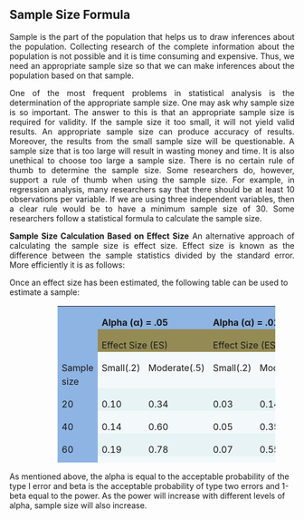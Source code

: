 Sample Size Formula
-
<p align="justify">
<!--div style="text-align: justify"-->
Sample is the part of the population that helps us to draw inferences about the population. Collecting research of the complete information about the population is not possible and it is time consuming and expensive. Thus, we need an appropriate sample size so that we can make inferences about the population based on that sample.
</p>

<p align="justify">
One of the most frequent problems in statistical analysis is the determination of the appropriate sample size. One may ask why sample size is so important. The answer to this is that an appropriate sample size is required for validity. If the sample size it too small, it will not yield valid results. An appropriate sample size can produce accuracy of results. Moreover, the results from the small sample size will be questionable. A sample size that is too large will result in wasting money and time. It is also unethical to choose too large a sample size. There is no certain rule of thumb to determine the sample size. Some researchers do, however, support a rule of thumb when using the sample size. For example, in regression analysis, many researchers say that there should be at least 10 observations per variable. If we are using three independent variables, then a clear rule would be to have a minimum sample size of 30. Some researchers follow a statistical formula to calculate the sample size.
</p>

<!--p align="justify">
Calculation of the Sample Size
Sample size based on confidence intervals: In calculating the sample size, we are interested in calculating the population parameter. Thus, we should determine the confidence intervals, so that all the values of the sample lie within that interval range.
</p-->

<p align="justify">
<b>Sample Size Calculation Based on Effect Size</b>
An alternative approach of calculating the sample size is effect size. Effect size is known as the difference between the sample statistics divided by the standard error. More efficiently it is as follows:
</p>

Once an effect size has been estimated, the following table can be used to estimate a sample:
<table class="MsoNormalTable" style="width: 385px; margin-left: 63.85pt; border-collapse: collapse; height: 276px;" border="0" cellspacing="0" cellpadding="0">
<tbody>
<tr style="height: 15.75pt;">
<td style="padding: 0in 5.4pt; background: #8db4e3 none repeat scroll 0% 0%; width: 78.95pt; height: 15.75pt;" valign="top" width="105"></td>
<td style="padding: 0in 5.4pt; background: #8db4e3 none repeat scroll 0% 0%; width: 131.1pt; height: 15.75pt;" colspan="2" valign="top" width="175">
<p class="MsoNormal" style="margin-bottom: 0.0001pt; line-height: 150%;"><strong><span style="font-size: 12pt; line-height: 150%;">Alpha (α) = .05 </span></strong></p>
</td>
<td style="padding: 0in 5.4pt; background: #8db4e3 none repeat scroll 0% 0%; width: 131pt; height: 15.75pt;" colspan="2" valign="top" width="175">
<p class="MsoNormal" style="margin-bottom: 0.0001pt; line-height: 150%;"><strong><span style="font-size: 12pt; line-height: 150%;">Alpha (α) = .01 </span></strong></p>
</td>
</tr>
<tr style="height: 16.5pt;">
<td style="padding: 0in 5.4pt; background: #8db4e3 none repeat scroll 0% 0%; width: 78.95pt; height: 16.5pt;" valign="top" width="105"></td>
<td style="padding: 0in 5.4pt; background: #948b54 none repeat scroll 0% 0%; width: 131.1pt; height: 16.5pt;" colspan="2" valign="top" width="175">
<p class="MsoNormal" style="margin-bottom: 0.0001pt; line-height: 150%;"><span style="font-size: 12pt; line-height: 150%;">Effect Size (ES)</span></p>
</td>
<td style="padding: 0in 5.4pt; background: #948b54 none repeat scroll 0% 0%; width: 131pt; height: 16.5pt;" colspan="2" valign="top" width="175">
<p class="MsoNormal" style="margin-bottom: 0.0001pt; line-height: 150%;"><span style="font-size: 12pt; line-height: 150%;">Effect Size (ES)</span></p>
</td>
</tr>
<tr style="height: 30.75pt;">
<td style="padding: 0in 5.4pt; background: #8db4e3 none repeat scroll 0% 0%; width: 78.95pt; height: 30.75pt;" valign="top" width="105">
<p class="MsoNormal" style="margin-bottom: 0.0001pt; line-height: 150%;"><span style="font-size: 12pt; line-height: 150%;">Sample size</span></p>
</td>
<td style="padding: 0in 5.4pt; background: #f3f9fa none repeat scroll 0% 0%; width: 54.55pt; height: 30.75pt;" valign="top" width="73">
<p class="MsoNormal" style="margin-bottom: 0.0001pt; line-height: 150%;"><span style="font-size: 12pt; line-height: 150%;">Small(.2)</span></p>
</td>
<td style="padding: 0in 5.4pt; background: #f3f9fa none repeat scroll 0% 0%; width: 76.55pt; height: 30.75pt;" valign="top" width="102">
<p class="MsoNormal" style="margin-bottom: 0.0001pt; line-height: 150%;"><span style="font-size: 12pt; line-height: 150%;">Moderate(.5)</span></p>
</td>
<td style="padding: 0in 5.4pt; background: #f3f9fa none repeat scroll 0% 0%; width: 60.45pt; height: 30.75pt;" valign="top" width="81">
<p class="MsoNormal" style="margin-bottom: 0.0001pt; line-height: 150%;"><span style="font-size: 12pt; line-height: 150%;">Small(.2)</span></p>
</td>
<td style="padding: 0in 5.4pt; background: #f3f9fa none repeat scroll 0% 0%; width: 70.55pt; height: 30.75pt;" valign="top" width="94">
<p class="MsoNormal" style="margin-bottom: 0.0001pt; line-height: 150%;"><span style="font-size: 12pt; line-height: 150%;">Moderate(.5)</span></p>
</td>
</tr>
<tr style="height: 15.75pt;">
<td style="padding: 0in 5.4pt; background: #8db4e3 none repeat scroll 0% 0%; width: 78.95pt; height: 15.75pt;" valign="top" width="105">
<p class="MsoNormal" style="margin-bottom: 0.0001pt; line-height: 150%;"><span style="font-size: 12pt; line-height: 150%;">20</span></p>
</td>
<td style="padding: 0in 5.4pt; background: #e7f3f4 none repeat scroll 0% 0%; width: 54.55pt; height: 15.75pt;" valign="top" width="73">
<p class="MsoNormal" style="margin-bottom: 0.0001pt; line-height: 150%;"><span style="font-size: 12pt; line-height: 150%;">0.10</span></p>
</td>
<td style="padding: 0in 5.4pt; background: #e7f3f4 none repeat scroll 0% 0%; width: 76.55pt; height: 15.75pt;" valign="top" width="102">
<p class="MsoNormal" style="margin-bottom: 0.0001pt; line-height: 150%;"><span style="font-size: 12pt; line-height: 150%;">0.34</span></p>
</td>
<td style="padding: 0in 5.4pt; background: #e7f3f4 none repeat scroll 0% 0%; width: 60.45pt; height: 15.75pt;" valign="top" width="81">
<p class="MsoNormal" style="margin-bottom: 0.0001pt; line-height: 150%;"><span style="font-size: 12pt; line-height: 150%;">0.03</span></p>
</td>
<td style="padding: 0in 5.4pt; background: #e7f3f4 none repeat scroll 0% 0%; width: 70.55pt; height: 15.75pt;" valign="top" width="94">
<p class="MsoNormal" style="margin-bottom: 0.0001pt; line-height: 150%;"><span style="font-size: 12pt; line-height: 150%;">0.14</span></p>
</td>
</tr>
<tr style="height: 15.75pt;">
<td style="padding: 0in 5.4pt; background: #8db4e3 none repeat scroll 0% 0%; width: 78.95pt; height: 15.75pt;" valign="top" width="105">
<p class="MsoNormal" style="margin-bottom: 0.0001pt; line-height: 150%;"><span style="font-size: 12pt; line-height: 150%;">40</span></p>
</td>
<td style="padding: 0in 5.4pt; background: #f3f9fa none repeat scroll 0% 0%; width: 54.55pt; height: 15.75pt;" valign="top" width="73">
<p class="MsoNormal" style="margin-bottom: 0.0001pt; line-height: 150%;"><span style="font-size: 12pt; line-height: 150%;">0.14</span></p>
</td>
<td style="padding: 0in 5.4pt; background: #f3f9fa none repeat scroll 0% 0%; width: 76.55pt; height: 15.75pt;" valign="top" width="102">
<p class="MsoNormal" style="margin-bottom: 0.0001pt; line-height: 150%;"><span style="font-size: 12pt; line-height: 150%;">0.60</span></p>
</td>
<td style="padding: 0in 5.4pt; background: #f3f9fa none repeat scroll 0% 0%; width: 60.45pt; height: 15.75pt;" valign="top" width="81">
<p class="MsoNormal" style="margin-bottom: 0.0001pt; line-height: 150%;"><span style="font-size: 12pt; line-height: 150%;">0.05</span></p>
</td>
<td style="padding: 0in 5.4pt; background: #f3f9fa none repeat scroll 0% 0%; width: 70.55pt; height: 15.75pt;" valign="top" width="94">
<p class="MsoNormal" style="margin-bottom: 0.0001pt; line-height: 150%;"><span style="font-size: 12pt; line-height: 150%;">0.35</span></p>
</td>
</tr>
<tr style="height: 15.75pt;">
<td style="padding: 0in 5.4pt; background: #8db4e3 none repeat scroll 0% 0%; width: 78.95pt; height: 15.75pt;" valign="top" width="105">
<p class="MsoNormal" style="margin-bottom: 0.0001pt; line-height: 150%;"><span style="font-size: 12pt; line-height: 150%;">60</span></p>
</td>
<td style="padding: 0in 5.4pt; background: #e7f3f4 none repeat scroll 0% 0%; width: 54.55pt; height: 15.75pt;" valign="top" width="73">
<p class="MsoNormal" style="margin-bottom: 0.0001pt; line-height: 150%;"><span style="font-size: 12pt; line-height: 150%;">0.19</span></p>
</td>
<td style="padding: 0in 5.4pt; background: #e7f3f4 none repeat scroll 0% 0%; width: 76.55pt; height: 15.75pt;" valign="top" width="102">
<p class="MsoNormal" style="margin-bottom: 0.0001pt; line-height: 150%;"><span style="font-size: 12pt; line-height: 150%;">0.78</span></p>
</td>
<td style="padding: 0in 5.4pt; background: #e7f3f4 none repeat scroll 0% 0%; width: 60.45pt; height: 15.75pt;" valign="top" width="81">
<p class="MsoNormal" style="margin-bottom: 0.0001pt; line-height: 150%;"><span style="font-size: 12pt; line-height: 150%;">0.07</span></p>
</td>
<td style="padding: 0in 5.4pt; background: #e7f3f4 none repeat scroll 0% 0%; width: 70.55pt; height: 15.75pt;" valign="top" width="94">
<p class="MsoNormal" style="margin-bottom: 0.0001pt; line-height: 150%;"><span style="font-size: 12pt; line-height: 150%;">0.55</span></p>
</td>
</tr>
<tr style="height: 15.75pt;">
<td style="padding: 0in 5.4pt; background: #8db4e3 none repeat scroll 0% 0%; width: 78.95pt; height: 15.75pt;" valign="top" width="105">
<p class="MsoNormal" style="margin-bottom: 0.0001pt; line-height: 150%;"><span style="font-size: 12pt; line-height: 150%;">80</span></p>
</td>
<td style="padding: 0in 5.4pt; background: #f3f9fa none repeat scroll 0% 0%; width: 54.55pt; height: 15.75pt;" valign="top" width="73">
<p class="MsoNormal" style="margin-bottom: 0.0001pt; line-height: 150%;"><span style="font-size: 12pt; line-height: 150%;">0.24</span></p>
</td>
<td style="padding: 0in 5.4pt; background: #f3f9fa none repeat scroll 0% 0%; width: 76.55pt; height: 15.75pt;" valign="top" width="102">
<p class="MsoNormal" style="margin-bottom: 0.0001pt; line-height: 150%;"><span style="font-size: 12pt; line-height: 150%;">0.88</span></p>
</td>
<td style="padding: 0in 5.4pt; background: #f3f9fa none repeat scroll 0% 0%; width: 60.45pt; height: 15.75pt;" valign="top" width="81">
<p class="MsoNormal" style="margin-bottom: 0.0001pt; line-height: 150%;"><span style="font-size: 12pt; line-height: 150%;">0.09</span></p>
</td>
<td style="padding: 0in 5.4pt; background: #f3f9fa none repeat scroll 0% 0%; width: 70.55pt; height: 15.75pt;" valign="top" width="94">
<p class="MsoNormal" style="margin-bottom: 0.0001pt; line-height: 150%;"><span style="font-size: 12pt; line-height: 150%;">0.71</span></p>
</td>
</tr>
<tr style="height: 15.75pt;">
<td style="padding: 0in 5.4pt; background: #8db4e3 none repeat scroll 0% 0%; width: 78.95pt; height: 15.75pt;" valign="top" width="105">
<p class="MsoNormal" style="margin-bottom: 0.0001pt; line-height: 150%;"><span style="font-size: 12pt; line-height: 150%;">100</span></p>
</td>
<td style="padding: 0in 5.4pt; background: #e7f3f4 none repeat scroll 0% 0%; width: 54.55pt; height: 15.75pt;" valign="top" width="73">
<p class="MsoNormal" style="margin-bottom: 0.0001pt; line-height: 150%;"><span style="font-size: 12pt; line-height: 150%;">0.29</span></p>
</td>
<td style="padding: 0in 5.4pt; background: #e7f3f4 none repeat scroll 0% 0%; width: 76.55pt; height: 15.75pt;" valign="top" width="102">
<p class="MsoNormal" style="margin-bottom: 0.0001pt; line-height: 150%;"><span style="font-size: 12pt; line-height: 150%;">0.94</span></p>
</td>
<td style="padding: 0in 5.4pt; background: #e7f3f4 none repeat scroll 0% 0%; width: 60.45pt; height: 15.75pt;" valign="top" width="81">
<p class="MsoNormal" style="margin-bottom: 0.0001pt; line-height: 150%;"><span style="font-size: 12pt; line-height: 150%;">0.12</span></p>
</td>
<td style="padding: 0in 5.4pt; background: #e7f3f4 none repeat scroll 0% 0%; width: 70.55pt; height: 15.75pt;" valign="top" width="94">
<p class="MsoNormal" style="margin-bottom: 0.0001pt; line-height: 150%;"><span style="font-size: 12pt; line-height: 150%;">0.82</span></p>
</td>
</tr>
<tr style="height: 15.75pt;">
<td style="padding: 0in 5.4pt; background: #8db4e3 none repeat scroll 0% 0%; width: 78.95pt; height: 15.75pt;" valign="top" width="105">
<p class="MsoNormal" style="margin-bottom: 0.0001pt; line-height: 150%;"><span style="font-size: 12pt; line-height: 150%;">150</span></p>
</td>
<td style="padding: 0in 5.4pt; background: #f3f9fa none repeat scroll 0% 0%; width: 54.55pt; height: 15.75pt;" valign="top" width="73">
<p class="MsoNormal" style="margin-bottom: 0.0001pt; line-height: 150%;"><span style="font-size: 12pt; line-height: 150%;">0.41</span></p>
</td>
<td style="padding: 0in 5.4pt; background: #f3f9fa none repeat scroll 0% 0%; width: 76.55pt; height: 15.75pt;" valign="top" width="102">
<p class="MsoNormal" style="margin-bottom: 0.0001pt; line-height: 150%;"><span style="font-size: 12pt; line-height: 150%;">0.99</span></p>
</td>
<td style="padding: 0in 5.4pt; background: #f3f9fa none repeat scroll 0% 0%; width: 60.45pt; height: 15.75pt;" valign="top" width="81">
<p class="MsoNormal" style="margin-bottom: 0.0001pt; line-height: 150%;"><span style="font-size: 12pt; line-height: 150%;">0.20</span></p>
</td>
<td style="padding: 0in 5.4pt; background: #f3f9fa none repeat scroll 0% 0%; width: 70.55pt; height: 15.75pt;" valign="top" width="94">
<p class="MsoNormal" style="margin-bottom: 0.0001pt; line-height: 150%;"><span style="font-size: 12pt; line-height: 150%;">0.96</span></p>
</td>
</tr>
<tr style="height: 15.75pt;">
<td style="padding: 0in 5.4pt; background: #8db4e3 none repeat scroll 0% 0%; width: 78.95pt; height: 15.75pt;" valign="top" width="105">
<p class="MsoNormal" style="margin-bottom: 0.0001pt; line-height: 150%;"><span style="font-size: 12pt; line-height: 150%;">200</span></p>
</td>
<td style="padding: 0in 5.4pt; background: #e7f3f4 none repeat scroll 0% 0%; width: 54.55pt; height: 15.75pt;" valign="top" width="73">
<p class="MsoNormal" style="margin-bottom: 0.0001pt; line-height: 150%;"><span style="font-size: 12pt; line-height: 150%;">0.52</span></p>
</td>
<td style="padding: 0in 5.4pt; background: #e7f3f4 none repeat scroll 0% 0%; width: 76.55pt; height: 15.75pt;" valign="top" width="102">
<p class="MsoNormal" style="margin-bottom: 0.0001pt; line-height: 150%;"><span style="font-size: 12pt; line-height: 150%;">1.00</span></p>
</td>
<td style="padding: 0in 5.4pt; background: #e7f3f4 none repeat scroll 0% 0%; width: 60.45pt; height: 15.75pt;" valign="top" width="81">
<p class="MsoNormal" style="margin-bottom: 0.0001pt; line-height: 150%;"><span style="font-size: 12pt; line-height: 150%;">0.28</span></p>
</td>
<td style="padding: 0in 5.4pt; background: #e7f3f4 none repeat scroll 0% 0%; width: 70.55pt; height: 15.75pt;" valign="top" width="94">
<p class="MsoNormal" style="margin-bottom: 0.0001pt; line-height: 150%;"><span style="font-size: 12pt; line-height: 150%;">0.99</span></p>
</td>
</tr>
</tbody>
</table>

As mentioned above, the alpha is equal to the acceptable probability of the type I error and beta is the acceptable probability of type two errors and 1-beta equal to the power. As the power will increase with different levels of alpha, sample size will also increase.
